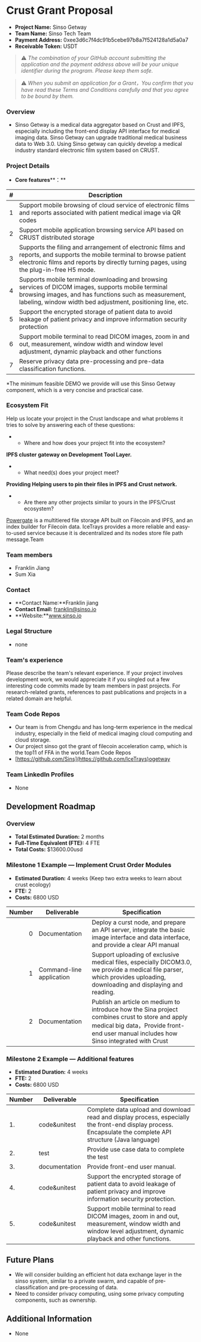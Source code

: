 # Crust Grant Proposal

* **Project Name:** Sinso Getway 
* **Team Name:** Sinso Tech Team
* **Payment Address:** 0xee3d6c7f4dc91b5cebe97b8a7f524128a1d5a0a7
* **Receivable Token:** USDT

> ⚠️ *The combination of your GitHub account submitting the application and the payment address above will be your unique identifier during the program. Please keep them safe.*

> ⚠️ *When you submit an application for a Grant，You confirm that you have read these Terms and Conditions carefully and that you agree to be bound by them.*

### Overview

  * Sinso Getway is a medical data aggregator based on Crust and IPFS, especially including the front-end display API interface for medical imaging data. Sinso Getway can upgrade traditional medical business data to Web 3.0. Using Sinso getway can quickly develop a medical industry standard electronic film system based on CRUST. 

### Project Details 
*  **Core features****：**

  | **#** | **Description**                                              |
  | ----- | ------------------------------------------------------------ |
  | 1     | Support mobile browsing of cloud  service of electronic films and reports associated with patient medical image  via QR codes |
  | 2     | Support mobile application browsing  service API based on CRUST distributed storage |
  | 3     | Supports the filing and arrangement of  electronic films and reports, and supports the mobile terminal to browse  patient electronic films and reports by directly turning pages, using the  plug-in-free H5 mode. |
  | 4     | Supports mobile terminal downloading  and browsing services of DICOM images, supports mobile terminal browsing  images, and has functions such as measurement, labeling, window width bed  adjustment, positioning line, etc. |
  | 5     | Support the encrypted storage of  patient data to avoid leakage of patient privacy and improve information  security protection |
  | 6     | Support  mobile terminal to read DICOM images, zoom in and out, measurement, window  width and window level adjustment, dynamic playback and other functions |
  | 7     | Reserve  privacy data pre-processing and pre-data classification functions. |

  *The minimum feasible DEMO we provide will use this Sinso Getway component, which is a very concise and practical case.

### Ecosystem Fit 

Help us locate your project in the Crust landscape and what problems it tries to solve by answering each of these questions:

- - Where and how does your      project fit into the ecosystem?

**IPFS cluster gateway on Development Tool Layer.**

- - What need(s) does your project      meet?

**Providing Helping users to pin their files in IPFS and Crust network.**

- - Are there any other projects      similar to yours in the IPFS/Crust ecosystem?

[Powergate](https://github.com/textileio/powergate) is a multitiered file storage API built on Filecoin and IPFS, and an index builder for Filecoin data. IceTrays provides a more reliable and easy-to-used service because it is decentralized and its nodes store file path message.Team

### Team members
* Franklin Jiang 
* Sum Xia	

### Contact
* **Contact Name:**Franklin jiang
* **Contact Email:** franklin@sinso.io
* **Website:**www.sinso.io

### Legal Structure 
* none 

### Team's experience
Please describe the team's relevant experience. If your project involves development work, we would appreciate it if you singled out a few interesting code commits made by team members in past projects. For research-related grants, references to past publications and projects in a related domain are helpful. 

### Team Code Repos
* Our team is from Chengdu and has long-term experience in the medical industry, especially in the field of medical imaging cloud computing and cloud storage.
* Our project sinso got the grant of filecoin acceleration camp, which is the top11 of FFA in the world.Team Code Repos
* [https://github.com/Sins](https://github.com/IceTrays)ogetway

### Team LinkedIn Profiles
* None

## Development Roadmap

### Overview
* **Total Estimated Duration:** 2 months
* **Full-Time Equivalent (FTE):**  4 FTE
* **Total Costs:** $13600.00usd

### Milestone 1 Example — Implement Crust Order Modules 
* **Estimated Duration:** 4 weeks (Keep two extra weeks      to learn about crust ecology)
* **FTE:**  2
* **Costs:** 6800 USD

| Number | Deliverable              | Specification                                                |
| -----: | ------------------------ | ------------------------------------------------------------ |
|      0 | Documentation            | Deploy a curst node, and prepare an API server, integrate the basic image  interface and data interface, and provide a clear API manual |
|      1 | Command-line application | Support uploading of exclusive medical files, especially DICOM3.0, we  provide a medical file parser, which provides uploading, downloading and  displaying and reading. |
|      2 | Documentation            | Publish an article on medium to introduce how the Sina project combines crust to store and apply medical big data，Provide front-end user manual includes how Sinso integrated with Crust |



### Milestone 2 Example — Additional features

* **Estimated Duration:** 4 weeks
* **FTE:**  2
* **Costs:** 6800 USD

| **Number** | **Deliverable** | **Specification**                                            |
| ---------- | --------------- | ------------------------------------------------------------ |
| 1.         | code&unitest    | Complete data upload and download read and display process, especially  the front-end display process. Encapsulate the complete API structure (Java  language) |
| 2.         | test            | Provide use case data to complete the test                   |
| 3.         | documentation   | Provide front-end user manual.                               |
| 4.         | code&unitest   | Support the encrypted storage of patient data to avoid leakage of patient privacy and improve information security protection. 
| 5.         | code&unitest   | Support mobile terminal to read DICOM images, zoom in and out, measurement, window width and window level adjustment, dynamic playback and other functions. 


## Future Plans

- We will consider building an efficient hot data exchange layer in the sinso system, similar to a private swarm, and capable of pre-classification and pre-processing of data.
- Need to consider privacy computing, using some privacy computing components, such as ownership.


## Additional Information 

* None

